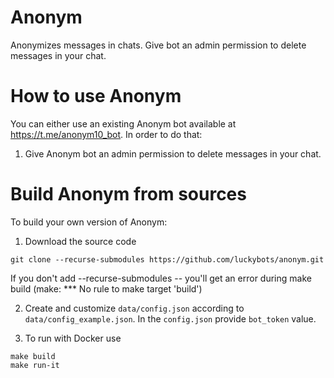 # Anonym

Anonymizes messages in chats. Give bot an admin permission to delete messages in your chat.

# How to use Anonym

You can either use an existing Anonym bot available at https://t.me/anonym10_bot. In order to do that:

1. Give Anonym bot an admin permission to delete messages in your chat.

# Build Anonym from sources

To build your own version of Anonym:

1. Download the source code
```
git clone --recurse-submodules https://github.com/luckybots/anonym.git
```
If you don't add --recurse-submodules -- you'll get an error during make build (make: *** No rule to make target 'build')

2. Create and customize `data/config.json` according to `data/config_example.json`. In the `config.json` provide `bot_token` value.
   
3. To run with Docker use
```
make build
make run-it
```
